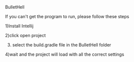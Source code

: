 BulletHell

If you can't get the program to run, please follow these steps

1)Install Intellij

2)click open project

3) select the build.gradle file in the BulletHell folder

4)wait and the project will load with all the correct settings